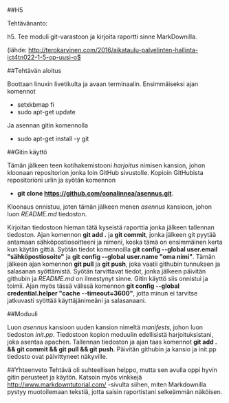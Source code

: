 ##H5

Tehtävänanto:

h5. Tee moduli git-varastoon ja kirjoita raportti sinne MarkDownilla.

(lähde: http://terokarvinen.com/2016/aikataulu-palvelinten-hallinta-ict4tn022-1-5-op-uusi-o$

##Tehtävän aloitus

Boottaan linuxin livetikulta ja avaan terminaalin. Ensimmäiseksi ajan komennot
* setxkbmap fi
* sudo apt-get update

Ja asennan gitin komennolla
* sudo apt-get install -y git

##Gitin käyttö

Tämän jälkeen teen kotihakemistooni _harjoitus_ nimisen kansion, johon kloonaan repositorion jonka loin GitHub sivustolle. Kopioin GitHubista repositorioni urlin ja syötän komennon 
* **git clone https://github.com/oonalinnea/asennus.git**.

Kloonaus onnistuu, joten tämän jälkeen menen _asennus_ kansioon, johon luon _README.md_ tiedoston. 

Kirjoitan tiedostoon hieman tätä kyseistä raporttia jonka jälkeen tallennan tiedoston. Ajan komennon **git add .** ja **git commit**, jonka jälkeen git pyytää antamaan sähköpostiosoitteeni ja nimeni, koska tämä on ensimmäinen kerta kun käytän gittiä. Syötän tiedot komennoilla **git config --global user.email "sähköpostiosoite"** ja **git config --global user.name "oma nimi"**. Tämän jälkeen ajan komennon **git pull** ja **git push**, joka vaatii githubin tunnuksen ja salasanan syöttämistä. Syötän tarvittavat tiedot, jonka jälkeen päivitän githubin ja _README.md_ on ilmestynyt sinne. Gitin käyttö siis onnistui ja toimii. Ajan myös tässä välissä komennon **git config --global credential.helper "cache --timeout=3600"**, jotta minun ei tarvitse jatkuvasti syöttää käyttäjänimeäni ja salasanaani. 

##Moduuli

Luon _asennus_ kansioon uuden kansion nimeltä _manifests_, johon luon tiedoston _init.pp_. Tiedostoon kopion moduulin edellisistä harjoituksistani, joka asentaa apachen. Tallennan tiedoston ja ajan taas komennot **git add . && git commit && git pull && git push**. Päivitän githubin ja kansio ja init.pp tiedosto ovat päivittyneet näkyville. 

##Yhteenveto
Tehtävä oli suhteellisen helppo, mutta sen avulla oppi hyvin gitin perusteet ja käytön. Katsoin myös vinkkejä http://www.markdowntutorial.com/ -sivulta siihen, miten Markdownilla pystyy muotoilemaan tekstiä, jotta saisin raportistani selkeämmän näköisen.

